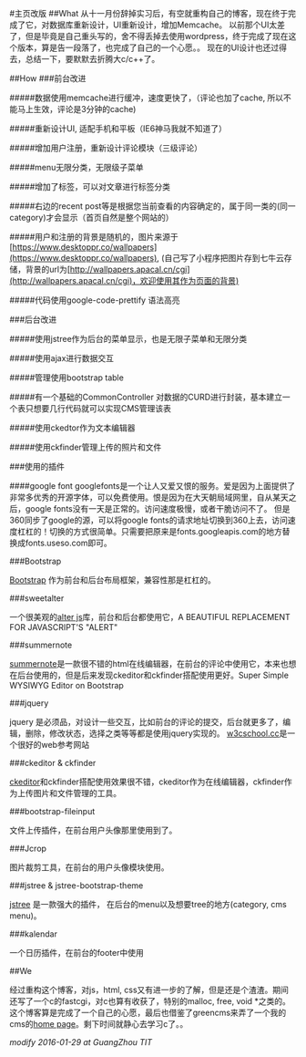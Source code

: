 #主页改版
##What
从十一月份辞掉实习后，有空就重构自己的博客，现在终于完成了它，对数据库重新设计，UI重新设计，增加Memcache。
以前那个UI太差了，但是毕竟是自己重头写的，舍不得丢掉去使用wordpress，终于完成了现在这个版本，算是告一段落了，也完成了自己的一个心愿。。
现在的UI设计也还过得去，总结一下，要默默去折腾大c/c++了。

##How
###前台改进

#####数据使用memcache进行缓冲，速度更快了，（评论也加了cache, 所以不能马上生效，评论是3分钟的cache)

#####重新设计UI, 适配手机和平板（IE6神马我就不知道了）

#####增加用户注册，重新设计评论模块（三级评论）

#####menu无限分类，无限级子菜单

#####增加了标签，可以对文章进行标签分类

#####右边的recent post等是根据您当前查看的内容确定的，属于同一类的(同一category)才会显示（首页自然是整个网站的）

#####用户和注册的背景是随机的，图片来源于[https://www.desktoppr.co/wallpapers](https://www.desktoppr.co/wallpapers), (自己写了小程序把图片存到七牛云存储，背景的url为[http://wallpapers.apacal.cn/cgi](http://wallpapers.apacal.cn/cgi)，欢迎使用其作为页面的背景)

#####代码使用google-code-prettify 语法高亮

###后台改进

#####使用jstree作为后台的菜单显示，也是无限子菜单和无限分类

#####使用ajax进行数据交互

#####管理使用bootstrap table

#####有一个基础的CommonController 对数据的CURD进行封装，基本建立一个表只想要几行代码就可以实现CMS管理该表

#####使用ckedtor作为文本编辑器

#####使用ckfinder管理上传的照片和文件

###使用的插件

####google font
googlefonts是一个让人又爱又恨的服务。爱是因为上面提供了非常多优秀的开源字体，可以免费使用。恨是因为在大天朝局域网里，自从某天之后，google fonts没有一天是正常的。访问速度极慢，或者干脆访问不了。
但是360同步了google的源，可以将google fonts的请求地址切换到360上去，访问速度杠杠的！切换的方式很简单。只需要把原来是fonts.googleapis.com的地方替换成fonts.useso.com即可。

###Bootstrap

[Bootstrap](http://www.bootcss.com/) 作为前台和后台布局框架，兼容性那是杠杠的。

###sweetalter

一个很美观的[alter js](http://tristanedwards.me/sweetalert)库，前台和后台都使用它，A BEAUTIFUL REPLACEMENT FOR JAVASCRIPT'S "ALERT"

###summernote

[summernote](http://summernote.org/)是一款很不错的html在线编辑器，在前台的评论中使用它，本来也想在后台使用的，但是后来发现ckeditor和ckfinder搭配使用更好。Super Simple WYSIWYG Editor on Bootstrap

###jquery

jquery 是必须品，对设计一些交互，比如前台的评论的提交，后台就更多了，编辑，删除，修改状态，选择之类等等都是使用jquery实现的。
[w3cschool.cc](http://www.w3cschool.cc/jquery/  )是一个很好的web参考网站

###ckeditor & ckfinder

[ckeditor](http://ckeditor.com/​)和ckfinder搭配使用效果很不错，ckeditor作为在线编辑器，ckfinder作为上传图片和文件管理的工具。

###bootstrap-fileinput

文件上传插件，在前台用户头像那里使用到了。

###Jcrop

图片裁剪工具，在前台的用户头像模块使用。

###jstree & jstree-bootstrap-theme

[jstree](http://www.jstree.com/) 是一款强大的插件， 在后台的menu以及想要tree的地方(category, cms menu)。

###kalendar

一个日历插件，在前台的footer中使用

##We

经过重构这个博客，对js，html, css又有进一步的了解，但是还是个渣渣。期间还写了一个c的fastcgi，对c也算有收获了，特别的malloc, free, void *之类的。这个博客算是完成了一个自己的心愿，最后也借鉴了greencms来弄了一个我的cms的[home page](http://cms.apacal.cn)。剩下时间就静心去学习c了。。

*modify 2016-01-29 at GuangZhou TIT*
